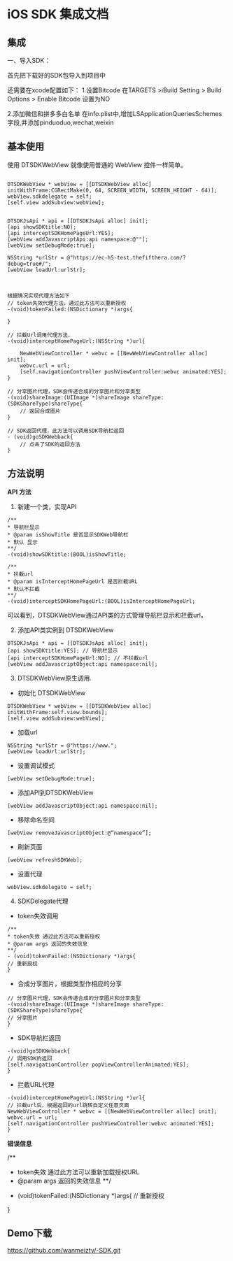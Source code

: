 # iOS SDK 集成文档

## 集成

一、导入SDK：

首先把下载好的SDK包导入到项目中

还需要在xcode配置如下：
1.设置Bitcode
在TARGETS  >iBuild Setting > Build Options > Enable Bitcode 设置为NO

2.添加微信和拼多多白名单
在info.plist中,增加LSApplicationQueriesSchemes字段,并添加pinduoduo,wechat,weixin


## 基本使用

使用 DTSDKWebView 就像使用普通的 WebView 控件一样简单。
```

DTSDKWebView * webView = [[DTSDKWebView alloc] initWithFrame:CGRectMake(0, 64, SCREEN_WIDTH, SCREEN_HEIGHT - 64)];
webView.sdkdelegate = self;
[self.view addSubview:webView];


DTSDKJsApi * api = [[DTSDKJsApi alloc] init];
[api showSDKtitle:NO]; 
[api interceptSDKHomePageUrl:YES]; 
[webView addJavascriptApi:api namespace:@""];
[webView setDebugMode:true];

NSString *urlStr = @"https://ec-h5-test.thefifthera.com/?debug=true#/";
[webView loadUrl:urlStr];



根据情况实现代理方法如下
// token失效代理方法，通过此方法可以重新授权
-(void)tokenFailed:(NSDictionary *)args{

}

// 拦截Url调用代理方法，
-(void)interceptHomePageUrl:(NSString *)url{

    NewWebViewController * webvc = [[NewWebViewController alloc] init];
    webvc.url = url;
    [self.navigationController pushViewController:webvc animated:YES];
}

// 分享图片代理，SDK会传递合成的分享图片和分享类型
-(void)shareImage:(UIImage *)shareImage shareType:(SDKShareType)shareType{
    // 返回合成图片
}

// SDK返回代理，此方法可以调用SDK导航栏返回
- (void)goSDKWebback{
    // 点击了SDK的返回方法
}

```


## 方法说明

**API 方法**

1. 新建一个类，实现API 

```
/**
* 导航栏显示
* @param isShowTitle 是否显示SDKWeb导航栏
* 默认 显示
**/
-(void)showSDKtitle:(BOOL)isShowTitle;

/**
* 拦截url
* @param isInterceptHomePageUrl 是否拦截URL
* 默认不拦截
**/
-(void)interceptSDKHomePageUrl:(BOOL)isInterceptHomePageUrl;
```
可以看到，DTSDKWebView通过API类的方式管理导航栏显示和拦截url。


2. 添加API类实例到 DTSDKWebView 

```
DTSDKJsApi * api = [[DTSDKJsApi alloc] init];
[api showSDKtitle:YES]; // 导航栏显示
[api interceptSDKHomePageUrl:NO]; // 不拦截url
[webView addJavascriptObject:api namespace:nil];
```

3. DTSDKWebView原生调用.

- 初始化 DTSDKWebView
```
DTSDKWebView * webView = [[DTSDKWebView alloc] initWithFrame:self.view.bounds];
[self.view addSubview:webView];
```

- 加载url
```
NSString *urlStr = @"https://www.";
[webView loadUrl:urlStr];
```

- 设置调试模式
```
[webView setDebugMode:true];
```

- 添加API到DTSDKWebView
```
[webView addJavascriptObject:api namespace:nil];
```

- 移除命名空间
```
[webView removeJavascriptObject:@“namespace”];
```


- 刷新页面
```
[webView refreshSDKWeb];
```

- 设置代理
```
webView.sdkdelegate = self;
```

4. SDKDelegate代理

- token失效调用
```
/**
* token失效 通过此方法可以重新授权
* @param args 返回的失效信息
**/
- (void)tokenFailed:(NSDictionary *)args{
// 重新授权
}
```


- 合成分享图片，根据类型作相应的分享
```
// 分享图片代理，SDK会传递合成的分享图片和分享类型
-(void)shareImage:(UIImage *)shareImage shareType:(SDKShareType)shareType{
// 分享图片
}
```

- SDK导航栏返回
```
-(void)goSDKWebback{
// 调用SDK的返回
[self.navigationController popViewControllerAnimated:YES];
}
```

- 拦截URL代理
```
-(void)interceptHomePageUrl:(NSString *)url{
// 拦截url后，根据返回的url跳转自定义任意页面
NewWebViewController * webvc = [[NewWebViewController alloc] init];
webvc.url = url;
[self.navigationController pushViewController:webvc animated:YES];
}
```

**错误信息**

/**
* token失效 通过此方法可以重新加载授权URL
* @param args 返回的失效信息
**/
- (void)tokenFailed:(NSDictionary *)args{
    // 重新授权
    
}


## Demo下载

https://github.com/wanmeizty/-SDK.git
